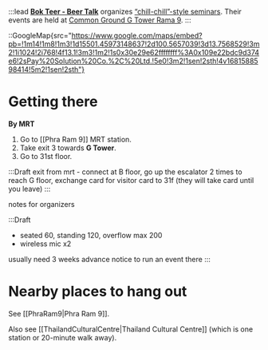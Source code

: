 :::lead
[**Bok Teer - Beer Talk**](https://www.facebook.com/BokTeerBeerTalk) organizes [“chill-chill”-style seminars](https://www.facebook.com/BokTeerBeerTalk/events). Their events are held at [Common Ground G Tower Rama 9](https://www.commonground.work/th-en/locations/g-tower/).
:::

::GoogleMap{src="https://www.google.com/maps/embed?pb=!1m14!1m8!1m3!1d15501.45973148637!2d100.5657039!3d13.7568529!3m2!1i1024!2i768!4f13.1!3m3!1m2!1s0x30e29e62ffffffff%3A0x109e22bdc9d374e6!2sPay%20Solution%20Co.%2C%20Ltd.!5e0!3m2!1sen!2sth!4v1681588598414!5m2!1sen!2sth"}

# Getting there

**By MRT**

1. Go to [[Phra Ram 9]] MRT station.
2. Take exit 3 towards **G Tower**.
3. Go to 31st floor.

:::Draft
exit from mrt - connect at B floor, go up the escalator 2 times to reach G floor, exchange card for visitor card to 31f (they will take card until you leave)
:::

notes for organizers

:::Draft
- seated 60, standing 120, overflow max 200
- wireless mic x2

usually need 3 weeks advance notice to run an event there
:::



# Nearby places to hang out

See [[PhraRam9|Phra Ram 9]].

Also see [[ThailandCulturalCentre|Thailand Cultural Centre]] (which is one station or 20-minute walk away).
